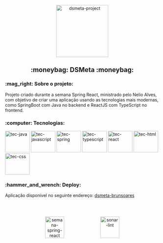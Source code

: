 <div align="center">
    <img src="https://user-images.githubusercontent.com/55892411/179367103-bd3f3136-5eb3-4d23-8231-acfda26cabb8.png" alt="dsmeta-project"  height="170px"/>
    <h2>:moneybag: DSMeta :moneybag:</h2>
</div>

<div>
    <h3>:mag_right: <b>Sobre o projeto:</b></h3>
    <p>Projeto criado durante a semana Spring React, ministrado pelo Nelio Alves, com objetivo de criar uma aplicação usando as tecnologias mais modernas, como SpringBoot com Java no backend e ReactJS com TypeScript no frontend.</p>
</div>

<div style="display: inline_block">
    <h3>:computer: <b>Tecnologias:</b></h3>
    <img alt="tec-java" height="70" width="80" title="Java" src="https://cdn.jsdelivr.net/gh/devicons/devicon/icons/java/java-original.svg">
    <img alt="tec-javascript" height="70" width="80" title="JavaScript" src="https://cdn.jsdelivr.net/gh/devicons/devicon/icons/javascript/javascript-original.svg">
    <img alt="tec-spring" height="70" width="80" title="SpringBoot" src="https://cdn.jsdelivr.net/gh/devicons/devicon/icons/spring/spring-original.svg">
    <img alt="tec-typescript" height="70" width="80" title="TypeScript" src="https://cdn.jsdelivr.net/gh/devicons/devicon/icons/typescript/typescript-original.svg">
    <img alt="tec-react" height="70" width="80" title="React" src="https://cdn.jsdelivr.net/gh/devicons/devicon/icons/react/react-original.svg">
    <img alt="tec-html" height="70" width="80" title="HTML" src="https://cdn.jsdelivr.net/gh/devicons/devicon/icons/html5/html5-original.svg">
    <img alt="tec-css" height="70" width="80" title="CSS" src="https://cdn.jsdelivr.net/gh/devicons/devicon/icons/css3/css3-original.svg">    
</div>

<div>
    <h3>:hammer_and_wrench: <b>Deploy:</b></h3>
    <p>Aplicação disponível no seguinte endereço: <a href="https://dsmeta-brunsoares.netlify.app/">dsmeta-brunsoares</a></p>
</div>
<br/>


##


<div align="center" style="display: inline_block">
    <img src="https://user-images.githubusercontent.com/55892411/179368283-5ff64265-e7cb-4d5e-ab96-b1e6cec5c0eb.png" alt="semana-spring-react" width="35%" height="70"/>
    <img src="https://user-images.githubusercontent.com/55892411/179368540-3d542548-5197-48f3-9918-cf865cad398f.png" alt="sonar-lint" width="35%" height="70"/>
</div>

